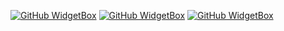 [![GitHub WidgetBox](https://github-widgetbox.vercel.app/api/profile?username=PlayFlixo&data=followers,repositories,stars,commits&theme=nautilus)](https://github.com/Jurredr/github-widgetbox)
[![GitHub WidgetBox](https://github-widgetbox.vercel.app/api/skills?tools=git,vercel,heroku,aws,&includeNames=true,&theme=nautilus&includeNames=true)](https://github.com/Jurredr/github-widgetbox)
[![GitHub WidgetBox](https://github-widgetbox.vercel.app/api/skills?languages=js,ts,java,php,python,html,css,c,cpp,csharp,swift,rust,ruby,kotlin,erlang,dart,go,scala,elm,bash,r,xml,json,yaml,postgresql,mysql,haskell,powershell,lua,visualbasic,x86,arm,groovy,perl,solidity,fortran,sass,graphql,clojure,clojurescript,&theme=nautilus&includeNames=true)](https://github.com/Jurredr/github-widgetbox)
